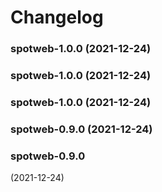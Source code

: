 # Changelog<br>


<a name="spotweb-1.0.0"></a>
### spotweb-1.0.0 (2021-12-24)



<a name="spotweb-1.0.0"></a>
### spotweb-1.0.0 (2021-12-24)



<a name="spotweb-1.0.0"></a>
### spotweb-1.0.0 (2021-12-24)



<a name="spotweb-0.9.0"></a>
### spotweb-0.9.0 (2021-12-24)



<a name="spotweb-0.9.0"></a>
### spotweb-0.9.0 (2021-12-24)

